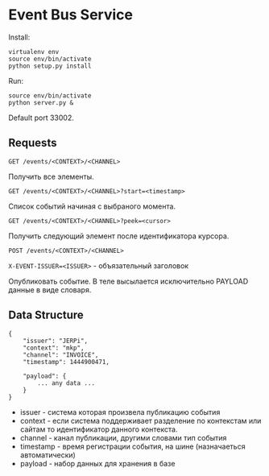 Event Bus Service
=================

Install:

    virtualenv env
    source env/bin/activate
    python setup.py install

Run:

    source env/bin/activate
    python server.py &

Default port 33002.

Requests
--------

    GET /events/<CONTEXT>/<CHANNEL>

Получить все элементы.

    GET /events/<CONTEXT>/<CHANNEL>?start=<timestamp>

Список событий начиная с выбраного момента.

    GET /events/<CONTEXT>/<CHANNEL>?peek=<cursor>

Получить следующий элемент после идентификатора курсора.  

    POST /events/<CONTEXT>/<CHANNEL>

`X-EVENT-ISSUER=<ISSUER>` - объязательный заголовок

Опубликовать событие. В теле высылается исключительно PAYLOAD данные в виде словаря.

Data Structure
--------------

    {
    	"issuer": "JERPi",
    	"context": "mkp", 
    	"channel": "INVOICE", 
    	"timestamp": 1444900471,
    
    	"payload": {
    		... any data ...
    	}
    }

* issuer -  система которая произвела публикацию события
* context - если система поддерживает разделение по контекстам или сайтам то идентификатор данного контекста.
* channel - канал публикации, другими словами тип события
* timestamp - время регистрации события, на шине (назначаеться автоматически)
* payload - набор данных для хранения в базе 
